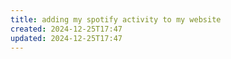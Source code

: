```yaml
---
title: adding my spotify activity to my website
created: 2024-12-25T17:47
updated: 2024-12-25T17:47
---
```


